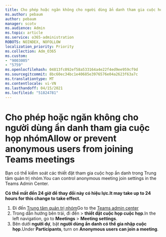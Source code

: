 ```yaml
---
title: Cho phép hoặc ngăn không cho người dùng ẩn danh tham gia cuộc họp nhóm
ms.author: pebaum
author: pebaum
manager: scotv
ms.audience: Admin
ms.topic: article
ms.service: o365-administration
ROBOTS: NOINDEX, NOFOLLOW
localization_priority: Priority
ms.collection: Adm_O365
ms.custom:
- "9003005"
- "5759"
ms.openlocfilehash: 04813fc092ef58a533164a4e22f4ed9ee959cf9d
ms.sourcegitcommit: 8bc60ec34bc1e40685e3976576e04a2623f63a7c
ms.translationtype: MT
ms.contentlocale: vi-VN
ms.lasthandoff: 04/15/2021
ms.locfileid: "51824781"
---
```

# <a name="allow-or-prevent-anonymous-users-from-joining-teams-meetings"></a><span data-ttu-id="3c62f-102">Cho phép hoặc ngăn không cho người dùng ẩn danh tham gia cuộc họp nhóm</span><span class="sxs-lookup"><span data-stu-id="3c62f-102">Allow or prevent anonymous users from joining Teams meetings</span></span>

<span data-ttu-id="3c62f-103">Bạn có thể kiểm soát các thiết đặt tham gia cuộc họp ẩn danh trong Trung tâm quản trị nhóm.</span><span class="sxs-lookup"><span data-stu-id="3c62f-103">You can control anonymous meeting join settings in the Teams Admin Center.</span></span>

<span data-ttu-id="3c62f-104">**Có thể mất đến 24 giờ để thay đổi này có hiệu lực.**</span><span class="sxs-lookup"><span data-stu-id="3c62f-104">**It may take up to 24 hours for this change to take effect.**</span></span>

1.  <span data-ttu-id="3c62f-105">Đi đến [Trung tâm quản trị nhóm](https://admin.teams.microsoft.com)</span><span class="sxs-lookup"><span data-stu-id="3c62f-105">Go to the [Teams admin center](https://admin.teams.microsoft.com)</span></span>
2.  <span data-ttu-id="3c62f-106">Trong dẫn hướng bên trái, đi đến   >   **thiết đặt cuộc họp cuộc họp**.</span><span class="sxs-lookup"><span data-stu-id="3c62f-106">In the left navigation, go to  **Meetings**  >  **Meeting settings**.</span></span>
3.  <span data-ttu-id="3c62f-107">Bên dưới  **người dự**, bật  **người dùng ẩn danh có thể gia nhập cuộc họp**.</span><span class="sxs-lookup"><span data-stu-id="3c62f-107">Under  **Participants**, turn on  **Anonymous users can join a meeting**.</span></span>